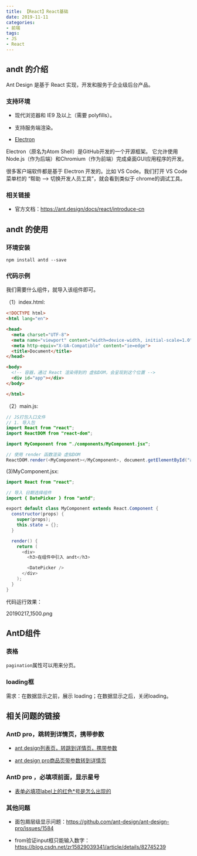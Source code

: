 ```yaml
---
title: 【React】React基础
date: 2019-11-11
categories: 
- 前端
tags: 
- JS
- React
---
```

## andt 的介绍

Ant Design 是基于 React 实现，开发和服务于企业级后台产品。

### 支持环境

- 现代浏览器和 IE9 及以上（需要 polyfills）。

- 支持服务端渲染。

- [Electron](https://electronjs.org/)


Electron（原名为Atom Shell）是GitHub开发的一个开源框架。 它允许使用Node.js（作为后端）和Chromium（作为前端）完成桌面GUI应用程序的开发。

很多客户端软件都是基于 Electron 开发的。比如 VS Code。我们打开 VS Code 菜单栏的 “帮助 --> 切换开发人员工具”，就会看到类似于 chrome的调试工具。


### 相关链接

- 官方文档：<https://ant.design/docs/react/introduce-cn>





## andt 的使用



### 环境安装

```
npm install antd --save
```

### 代码示例

我们需要什么组件，就导入该组件即可。


（1）index.html:

```html
<!DOCTYPE html>
<html lang="en">

<head>
  <meta charset="UTF-8">
  <meta name="viewport" content="width=device-width, initial-scale=1.0">
  <meta http-equiv="X-UA-Compatible" content="ie=edge">
  <title>Document</title>
</head>

<body>
  <!-- 容器，通过 React 渲染得到的 虚拟DOM，会呈现到这个位置 -->
  <div id="app"></div>
</body>

</html>
```


（2）main.js:

```java
// JS打包入口文件
// 1. 导入包
import React from "react";
import ReactDOM from "react-dom";

import MyComponent from "./components/MyComponent.jsx";

// 使用 render 函数渲染 虚拟DOM
ReactDOM.render(<MyComponent></MyComponent>, document.getElementById("app"));

```



(3)MyComponent.jsx:

```java
import React from "react";

// 导入 日期选择组件
import { DatePicker } from "antd";

export default class MyComponent extends React.Component {
  constructor(props) {
    super(props);
    this.state = {};
  }

  render() {
    return (
      <div>
        <h3>在组件中引入 andt</h3>

        <DatePicker />
      </div>
    );
  }
}

```


代码运行效果：

20190217_1500.png


## AntD组件

### 表格


`pagination`属性可以用来分页。


### loading框

需求：在数据显示之前，展示 loading；在数据显示之后，关闭loading。


## 相关问题的链接




### AntD pro，跳转到详情页，携带参数

- [ant design列表页，转跳到详情页，携带参数](https://blog.csdn.net/u011613356/article/details/81505883)

- [ant design pro商品页带参数转到详情页](https://blog.csdn.net/ws995339251/article/details/86771701)


### AntD pro ，必填项前面，显示星号

- [表单必填项label上的红色*号是怎么出现的](https://github.com/ant-design/ant-design-pro/issues/2044)

### 其他问题

- 面包屑层级显示问题：<https://github.com/ant-design/ant-design-pro/issues/1584>

- from验证input框只能输入数字：<https://blog.csdn.net/zr15829039341/article/details/82745239>


